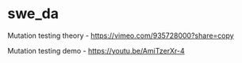 # swe_da


Mutation testing theory - https://vimeo.com/935728000?share=copy 



Mutation testing demo - https://youtu.be/AmiTzerXr-4
